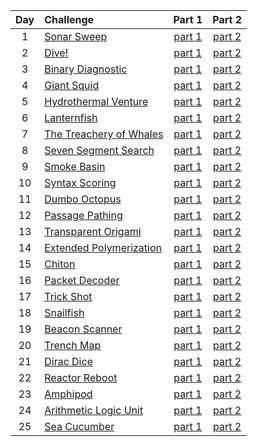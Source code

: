 | Day | Challenge | Part 1 | Part 2 |
|:---:|:---|:---:|:---:|
| 1 | [Sonar Sweep](https://adventofcode.com/2021/day/1) | [part 1](./day01/part1.py) | [part 2](./day01/part2.py) |
| 2 | [Dive!](https://adventofcode.com/2021/day/2) | [part 1](./day02/part1.py) | [part 2](./day02/part2.py) |
| 3 | [Binary Diagnostic](https://adventofcode.com/2021/day/3) | [part 1](./day03/part1.py) | [part 2](./day03/part2.py) |
| 4 | [Giant Squid](https://adventofcode.com/2021/day/4) | [part 1](./day04/part1.py) | [part 2](./day04/part2.py) |
| 5 | [Hydrothermal Venture](https://adventofcode.com/2021/day/5) | [part 1](./day05/part1.py) | [part 2](./day05/part2.py) |
| 6 | [Lanternfish](https://adventofcode.com/2021/day/6) | [part 1](./day06/part1.py) | [part 2](./day06/part2.py) |
| 7 | [The Treachery of Whales](https://adventofcode.com/2021/day/7) | [part 1](./day07/part1.py) | [part 2](./day07/part2.py) |
| 8 | [Seven Segment Search](https://adventofcode.com/2021/day/8) | [part 1](./day08/part1.py) | [part 2](./day08/part2.py) |
| 9 | [Smoke Basin](https://adventofcode.com/2021/day/9) | [part 1](./day09/part1.py) | [part 2](./day09/part2.py) |
| 10 | [Syntax Scoring](https://adventofcode.com/2021/day/10) | [part 1](./day10/part1.py) | [part 2](./day10/part2.py) |
| 11 | [Dumbo Octopus](https://adventofcode.com/2021/day/11) | [part 1](./day11/part1.py) | [part 2](./day11/part2.py) |
| 12 | [Passage Pathing](https://adventofcode.com/2021/day/12) | [part 1](./day12/part12.py) | [part 2](./day12/part12.py) |
| 13 | [Transparent Origami](https://adventofcode.com/2021/day/13) | [part 1](./day13/part1.py) | [part 2](./day13/part2.py) |
| 14 | [Extended Polymerization](https://adventofcode.com/2021/day/14) | [part 1](./day14/part1.py) | [part 2](./day14/part2.py) |
| 15 | [Chiton](https://adventofcode.com/2021/day/15) | [part 1](./day15/part1.py) | [part 2](./day15/part2.py) |
| 16 | [Packet Decoder](https://adventofcode.com/2021/day/16) | [part 1](./day16/part12.py) | [part 2](./day16/part12.py) |
| 17 | [Trick Shot](https://adventofcode.com/2021/day/17) | [part 1](./day17/part12.py) | [part 2](./day17/part12.py) |
| 18 | [Snailfish](https://adventofcode.com/2021/day/18) | [part 1](./day18/part12.py) | [part 2](./day18/part12.py) |
| 19 | [Beacon Scanner](https://adventofcode.com/2021/day/19) | [part 1](./day19/part1.py) | [part 2](./day19/part2.py) |
| 20 | [Trench Map](https://adventofcode.com/2021/day/20) | [part 1](./day20/part12.py) | [part 2](./day20/part12.py) |
| 21 | [Dirac Dice](https://adventofcode.com/2021/day/21) | [part 1](./day21/part1.py) | [part 2](./day21/part2.py) |
| 22 | [Reactor Reboot](https://adventofcode.com/2021/day/22) | [part 1](./day22/part1.py) | [part 2](./day22/part2.py) |
| 23 | [Amphipod](https://adventofcode.com/2021/day/23) | [part 1](./day23/part1.py) | [part 2](./day23/part2.py) |
| 24 | [Arithmetic Logic Unit](https://adventofcode.com/2021/day/24) | [part 1](./day24/part12.py) | [part 2](./day24/part12.py) |
| 25 | [Sea Cucumber](https://adventofcode.com/2021/day/25) | [part 1](./day25/part1.py) | [part 2](./day25/part1.py) |
